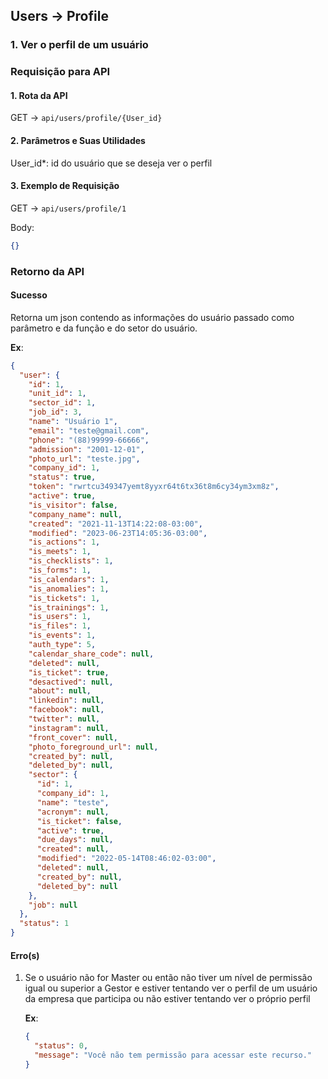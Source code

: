 ## Users -> Profile

### 1. Ver o perfil de um usuário

### Requisição para API

#### 1. Rota da API

GET -> `api/users/profile/{User_id}`

#### 2. Parâmetros e Suas Utilidades

User_id\*: id do usuário que se deseja ver o perfil

#### 3. Exemplo de Requisição

GET -> `api/users/profile/1`

Body:

```json
{}
```

### Retorno da API

#### Sucesso

Retorna um json contendo as informações do usuário passado como parâmetro e da função e do setor do usuário.

**Ex**:

```json
{
  "user": {
    "id": 1,
    "unit_id": 1,
    "sector_id": 1,
    "job_id": 3,
    "name": "Usuário 1",
    "email": "teste@gmail.com",
    "phone": "(88)99999-66666",
    "admission": "2001-12-01",
    "photo_url": "teste.jpg",
    "company_id": 1,
    "status": true,
    "token": "rwrtcu349347yemt8yyxr64t6tx36t8m6cy34ym3xm8z",
    "active": true,
    "is_visitor": false,
    "company_name": null,
    "created": "2021-11-13T14:22:08-03:00",
    "modified": "2023-06-23T14:05:36-03:00",
    "is_actions": 1,
    "is_meets": 1,
    "is_checklists": 1,
    "is_forms": 1,
    "is_calendars": 1,
    "is_anomalies": 1,
    "is_tickets": 1,
    "is_trainings": 1,
    "is_users": 1,
    "is_files": 1,
    "is_events": 1,
    "auth_type": 5,
    "calendar_share_code": null,
    "deleted": null,
    "is_ticket": true,
    "desactived": null,
    "about": null,
    "linkedin": null,
    "facebook": null,
    "twitter": null,
    "instagram": null,
    "front_cover": null,
    "photo_foreground_url": null,
    "created_by": null,
    "deleted_by": null,
    "sector": {
      "id": 1,
      "company_id": 1,
      "name": "teste",
      "acronym": null,
      "is_ticket": false,
      "active": true,
      "due_days": null,
      "created": null,
      "modified": "2022-05-14T08:46:02-03:00",
      "deleted": null,
      "created_by": null,
      "deleted_by": null
    },
    "job": null
  },
  "status": 1
}
```

#### Erro(s)

1.  Se o usuário não for Master ou então não tiver um nível de permissão igual ou superior a Gestor e estiver tentando ver o perfil de um usuário da empresa que participa ou não estiver tentando ver o próprio perfil

    **Ex**:

    ```json
    {
      "status": 0,
      "message": "Você não tem permissão para acessar este recurso."
    }
    ```
